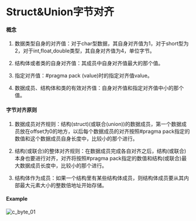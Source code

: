 # Struct&Union字节对齐



#### 概念

1. 数据类型自身的对齐值：对于char型数据，其自身对齐值为1，对于short型为2，对于int,float,double类型，其自身对齐值为4，单位字节。

2. 结构体或者类的自身对齐值：其成员中自身对齐值最大的那个值。

3. 指定对齐值：#pragma pack (value)时的指定对齐值value。

4. 数据成员、结构体和类的有效对齐值：自身对齐值和指定对齐值中小的那个值。

   

#### 字节对齐原则

1. 数据成员对齐规则：结构(struct)(或联合(union))的数据成员，第一个数据成员放在offset为0的地方，以后每个数据成员的对齐按照#pragma pack指定的数值和这个数据成员自身长度中，比较小的那个进行。

2. 结构(或联合)的整体对齐规则：在数据成员完成各自对齐之后，结构(或联合)本身也要进行对齐，对齐将按照#pragma pack指定的数值和结构(或联合)最大数据成员长度中，比较小的那个进行。

3. 结构体作为成员：如果一个结构里有某些结构体成员，则结构体成员要从其内部最大元素大小的整数倍地址开始存储。



#### Example

![c_byte_01](/Users/Joy/Desktop/Skills/Assets/c_byte_01.gif)